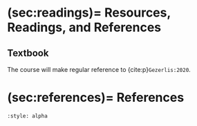 (sec:readings)=
Resources, Readings, and References
===================================

## Textbook

The course will make regular reference to {cite:p}`Gezerlis:2020`.


(sec:references)=
References
==========

```{bibliography}
:style: alpha
```
